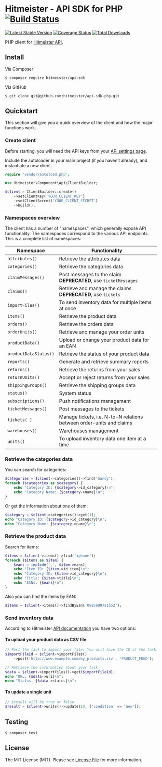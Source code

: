 # Hitmeister - API SDK for PHP [![Build Status](https://travis-ci.org/hitmeister/api-sdk-php.svg?branch=master)](https://travis-ci.org/hitmeister/api-sdk-php)

[![Latest Stable Version](http://img.shields.io/github/release/hitmeister/api-sdk-php.svg)](https://packagist.org/packages/hitmeister/api-sdk)
[![Coverage Status](http://img.shields.io/coveralls/hitmeister/api-sdk-php.svg)](https://coveralls.io/r/hitmeister/api-sdk-php?branch=master)
[![Total Downloads](http://img.shields.io/packagist/dt/hitmeister/api-sdk.svg)](https://packagist.org/packages/hitmeister/api-sdk)

PHP client for [Hitmeister API](https://www.real.de/api/v1/).

## Install

Via Composer

``` bash
$ composer require hitmeister/api-sdk
```

Via GitHub

``` bash
$ git clone git@github.com:hitmeister/api-sdk-php.git
```

## Quickstart

This section will give you a quick overview of the client and how the major functions work.

### Create client

Before starting, you will need the API keys from your [API settings page](https://www.hitmeister.de/account/apisettings/).

Include the autoloader in your main project (if you haven’t already), and instantiate a new client.

```php
require 'vendor/autoload.php';

use Hitmeister\Component\Api\ClientBuilder;

$client = ClientBuilder::create()
	->setClientKey('YOUR_CLIENT_KEY')
	->setClientSecret('YOUR_CLIENT_SECRET')
	->build();
```

### Namespaces overview

The client has a number of "namespaces", which generally expose API functionality. The namespaces correspond to the various API endpoints. This is a complete list of namespaces:

| Namespace             | Functionality                                                        |
|-----------------------|----------------------------------------------------------------------|
| `attributes()`        | Retrieve the attributes data                                         |
| `categories()`        | Retrieve the categories data                                         |
| `claimMessages()`     | Post messages to the claim **DEPRECATED**, use `ticketMessages`      |
| `claims()`            | Retrieve and manage the claims **DEPRECATED**, use `tickets`         |
| `importFiles()`       | To send inventory data for multiple items at once                    |
| `items()`             | Retrieve the product data                                            |
| `orders()`            | Retrieve the orders data                                             |
| `orderUnits()`        | Retrieve and manage your order units                                 |
| `productData()`       | Upload or change your product data for an EAN                        |
| `productDataStatus()` | Retrieve the status of your product data                             |
| `reports()`           | Generate and retrieve summary reports                                |
| `returns()`           | Retrieve the returns from your sales                                 |
| `returnUnits()`       | Accept or reject returns from your sales                             |
| `shippingGroups()`    | Retrieve the shipping groups data                                    |
| `status()`            | System status                                                        |
| `subscriptions()`     | Push notifications management                                        |
| `ticketMessages()`    | Post messages to the tickets                                         |
| `tickets( )`          | Manage tickets, i.e. N-to-N relations between order-units and claims |
| `warehouses()`        | Warehouses management                                                |
| `units()`             | To upload inventory data one item at a time                          |

### Retrieve the categories data

You can search for categories:

```php
$categories = $client->categories()->find('handy');
foreach ($categories as $category) {
	echo "Category ID: {$category->id_category}\n";
	echo "Category Name: {$category->name}\n";
}
```

Or get the information about one of them:

```php
$category = $client->categories()->get(1);
echo "Category ID: {$category->id_category}\n";
echo "Category Name: {$category->name}\n";
```

### Retrieve the product data

Search for items:

```php
$items = $client->items()->find('iphone');
foreach ($items as $item) {
	$eans = implode(',', $item->eans);
	echo "Item ID: {$item->id_item}\n";
	echo "Category ID: {$item->id_category}\n";
	echo "Title: {$item->title}\n";
	echo "EANs: {$eans}\n";
}
```

Also you can find the items by EAN:

```php
$items = $client->items()->findByEan('0885909781652');
```

### Send inventory data

According to Hitmeister [API documentation](https://www.real.de/api/v1/?page=product-data#uploading-and-updating-items) you have two options:

#### To upload your product data as CSV file

```php
// Post the task to import your file. You will have the ID of the task.
$importFileId = $client->importFiles()
	->post('http://www.example.com/my_products.csv', 'PRODUCT_FEED');

// Retrieve the information about your task
$data = $client->importFiles()->get($importFileId);
echo "URL: {$data->uri}\n";
echo "Status: {$data->status}\n";
```

#### To update a single unit

```php
// $result will be true or false
$result = $client->units()->update(10, ['condition' => 'new']);
```

## Testing

``` bash
$ composer test
```

## License

The MIT License (MIT). Please see [License File](LICENSE.md) for more information.
